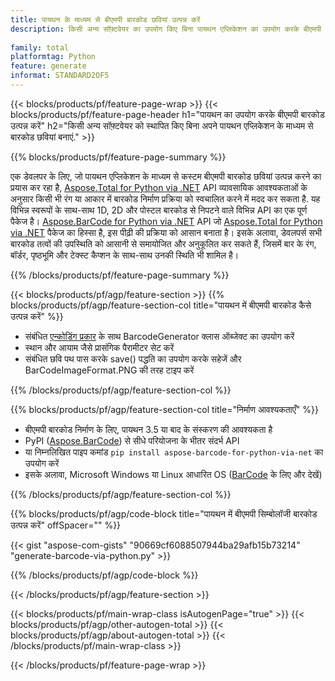 ```yaml
---
title: पायथन के माध्यम से बीएमपी बारकोड छवियां उत्पन्न करें
description: किसी अन्य सॉफ़्टवेयर का उपयोग किए बिना पायथन एप्लिकेशन का उपयोग करके बीएमपी सिम्बोलॉजी बारकोड इमेज बनाएं. 
 
family: total
platformtag: Python
feature: generate
informat: STANDARD2OF5
---
```

{{< blocks/products/pf/feature-page-wrap >}}
{{< blocks/products/pf/feature-page-header h1="पायथन का उपयोग करके बीएमपी बारकोड उत्पन्न करें" h2="किसी अन्य सॉफ़्टवेयर को स्थापित किए बिना अपने पायथन एप्लिकेशन के माध्यम से बारकोड छवियां बनाएं." >}}

{{% blocks/products/pf/feature-page-summary %}}

एक डेवलपर के लिए, जो पायथन एप्लिकेशन के माध्यम से कस्टम बीएमपी बारकोड छवियां उत्पन्न करने का प्रयास कर रहा है, [Aspose.Total for Python via .NET](https://products.aspose.com/total/python-net/) API व्यावसायिक आवश्यकताओं के अनुसार किसी भी रंग या आकार में बारकोड निर्माण प्रक्रिया को स्वचालित करने में मदद कर सकता है. यह विभिन्न स्वरूपों के साथ-साथ 1D, 2D और पोस्टल बारकोड से निपटने वाले विभिन्न API का एक पूर्ण पैकेज है। [Aspose.BarCode for Python via .NET](https://products.aspose.com/barcode/python-net/) API जो [Aspose.Total for Python via .NET](https://products.aspose.com/total/python-net/) पैकेज का हिस्सा है, इस पीढ़ी की प्रक्रिया को आसान बनाता है। इसके अलावा, डेवलपर्स सभी बारकोड तत्वों की उपस्थिति को आसानी से समायोजित और अनुकूलित कर सकते हैं, जिसमें बार के रंग, बॉर्डर, पृष्ठभूमि और टेक्स्ट कैप्शन के साथ-साथ उनकी स्थिति भी शामिल है।

{{% /blocks/products/pf/feature-page-summary %}}

{{< blocks/products/pf/agp/feature-section >}}
{{% blocks/products/pf/agp/feature-section-col title="पायथन में बीएमपी बारकोड कैसे उत्पन्न करें" %}}

- संबंधित [एन्कोडिंग प्रकार](https://docs.aspose.com/barcode/python-net/api-reference/aspose.barcode.generation/#enumerations) के साथ BarcodeGenerator क्लास ऑब्जेक्ट का उपयोग करें
- स्थान और आयाम जैसे प्रासंगिक पैरामीटर सेट करें
- संबंधित छवि पथ पास करके save() पद्धति का उपयोग करके सहेजें और BarCodeImageFormat.PNG की तरह टाइप करें

{{% /blocks/products/pf/agp/feature-section-col %}}

{{% blocks/products/pf/agp/feature-section-col title="निर्माण आवश्यकताएँ" %}}

- बीएमपी बारकोड निर्माण के लिए, पायथन 3.5 या बाद के संस्करण की आवश्यकता है
- PyPI ([Aspose.BarCode](https://pypi.org/project/aspose-barcode-for-python-via-net/)) से सीधे परियोजना के भीतर संदर्भ API 
- या निम्नलिखित पाइप कमांड ```pip install aspose-barcode-for-python-via-net``` का उपयोग करें 
- इसके अलावा, Microsoft Windows या Linux आधारित OS ([BarCode](https://docs.aspose.com/barcode/python-net/system-requirements/) के लिए और देखें) 

{{% /blocks/products/pf/agp/feature-section-col %}}

{{% blocks/products/pf/agp/code-block title="पायथन में बीएमपी सिम्बोलॉजी बारकोड उत्पन्न करें" offSpacer="" %}}

{{< gist "aspose-com-gists" "90669cf6088507944ba29afb15b73214" "generate-barcode-via-python.py" >}}

{{% /blocks/products/pf/agp/code-block %}}

{{< /blocks/products/pf/agp/feature-section >}}

{{< blocks/products/pf/main-wrap-class isAutogenPage="true" >}}
{{< blocks/products/pf/agp/other-autogen-total >}}
{{< blocks/products/pf/agp/about-autogen-total >}}
{{< /blocks/products/pf/main-wrap-class >}}

{{< /blocks/products/pf/feature-page-wrap >}}